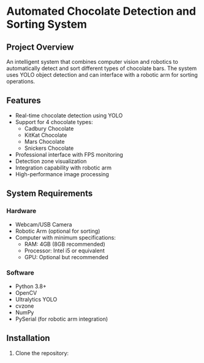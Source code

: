 # Automated Chocolate Detection and Sorting System

## Project Overview
An intelligent system that combines computer vision and robotics to automatically detect and sort different types of chocolate bars. The system uses YOLO object detection and can interface with a robotic arm for sorting operations.

## Features
- Real-time chocolate detection using YOLO
- Support for 4 chocolate types:
  - Cadbury Chocolate
  - KitKat Chocolate
  - Mars Chocolate
  - Snickers Chocolate
- Professional interface with FPS monitoring
- Detection zone visualization
- Integration capability with robotic arm
- High-performance image processing

## System Requirements

### Hardware
- Webcam/USB Camera
- Robotic Arm (optional for sorting)
- Computer with minimum specifications:
  - RAM: 4GB (8GB recommended)
  - Processor: Intel i5 or equivalent
  - GPU: Optional but recommended

### Software
- Python 3.8+
- OpenCV
- Ultralytics YOLO
- cvzone
- NumPy
- PySerial (for robotic arm integration)

## Installation

1. Clone the repository: 